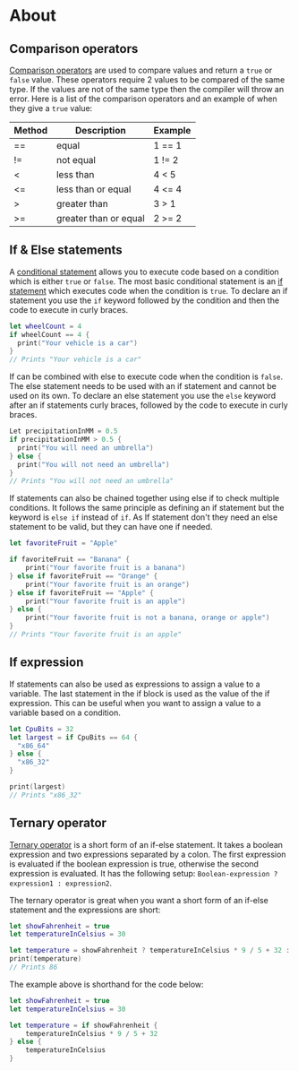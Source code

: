 # About

## Comparison operators

[Comparison operators][comparison-operators] are used to compare values and return a `true` or `false` value.
These operators require 2 values to be compared of the same type.
If the values are not of the same type then the compiler will throw an error.
Here is a list of the comparison operators and an example of when they give a `true` value:

| Method | Description           | Example |
| ------ | --------------------- | ------- |
| ==     | equal                 | 1 == 1  |
| !=     | not equal             | 1 != 2  |
| <      | less than             | 4 < 5   |
| <=     | less than or equal    | 4 <= 4  |
| >      | greater than          | 3 > 1   |
| >=     | greater than or equal | 2 >= 2  |

## If & Else statements

A [conditional statement][conditional-statement] allows you to execute code based on a condition which is either `true` or `false`.
The most basic conditional statement is an [if statement][if] which executes code when the condition is `true`.
To declare an if statement you use the `if` keyword followed by the condition and then the code to execute in curly braces.

```swift
let wheelCount = 4
if wheelCount == 4 {
  print("Your vehicle is a car")
}
// Prints "Your vehicle is a car"
```

If can be combined with else to execute code when the condition is `false`.
The else statement needs to be used with an if statement and cannot be used on its own.
To declare an else statement you use the `else` keyword after an if statements curly braces, followed by the code to execute in curly braces.

```swift
Let precipitationInMM = 0.5
if precipitationInMM > 0.5 {
  print("You will need an umbrella")
} else {
  print("You will not need an umbrella")
}
// Prints "You will not need an umbrella"
```

If statements can also be chained together using else if to check multiple conditions.
It follows the same principle as defining an if statement but the keyword is `else if` instead of `if`.
As If statement don't they need an else statement to be valid, but they can have one if needed.

```swift
let favoriteFruit = "Apple"

if favoriteFruit == "Banana" {
    print("Your favorite fruit is a banana")
} else if favoriteFruit == "Orange" {
    print("Your favorite fruit is an orange")
} else if favoriteFruit == "Apple" {
    print("Your favorite fruit is an apple")
} else {
    print("Your favorite fruit is not a banana, orange or apple")
}
// Prints "Your favorite fruit is an apple"
```

## If expression

If statements can also be used as expressions to assign a value to a variable.
The last statement in the if block is used as the value of the if expression.
This can be useful when you want to assign a value to a variable based on a condition.

```swift
let CpuBits = 32
let largest = if CpuBits == 64 {
  "x86_64"
} else {
  "x86_32"
}

print(largest)
// Prints "x86_32"
```

## Ternary operator

[Ternary operator][ternary-operator] is a short form of an if-else statement.
It takes a boolean expression and two expressions separated by a colon.
The first expression is evaluated if the boolean expression is true, otherwise the second expression is evaluated.
It has the following setup: `Boolean-expression ? expression1 : expression2`.

The ternary operator is great when you want a short form of an if-else statement and the expressions are short:

```swift
let showFahrenheit = true
let temperatureInCelsius = 30

let temperature = showFahrenheit ? temperatureInCelsius * 9 / 5 + 32 : temperatureInCelsius
print(temperature)
// Prints 86
```

The example above is shorthand for the code below:
    
```swift
let showFahrenheit = true
let temperatureInCelsius = 30

let temperature = if showFahrenheit {
    temperatureInCelsius * 9 / 5 + 32
} else {
    temperatureInCelsius
}
```

[comparison-operators]: https://docs.swift.org/swift-book/documentation/the-swift-programming-language/basicoperators#Comparison-Operators
[conditional-statement]: https://docs.swift.org/swift-book/documentation/the-swift-programming-language/controlflow/#Conditional-Statements
[if]: https://docs.swift.org/swift-book/documentation/the-swift-programming-language/controlflow/#If
[ternary-operator]: https://docs.swift.org/swift-book/LanguageGuide/BasicOperators.html#ID71
